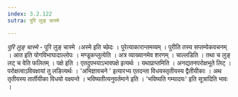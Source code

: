 ```yaml
---
index: 3.2.122
sutra: पुरि लुङ् चास्मे

---
```

_पुरि लुङ् चास्मे_ - पुरि लुङ् चास्मे ।अस्मे इति च्छेदः । पुरेत्याकारान्तमव्यम् । पुरीति तस्य सप्तम्येकवचनम् । आत इति योगविभाघादाल्लोपः । मण्डूकप्लुत्येति । अत्र व्याख्यानमेव शरणम् । चाल्लडिति । तथा च लुङ् लट् च वेति फलितम् । पक्षे इति । एतदुपभयाऽभावपक्षे इत्यर्थः । यथाप्राप्तमिति । अनद्यतनपरोक्षभूते लिट् । परोक्षत्वाऽविवक्षायां तु लङित्यर्थः । 'अभिज्ञावचने ' इत्यारभ्य एतदन्ता विधयस्तृतीयस्य द्वैतीयीकाः । अथ तृतीयस्य तार्तीयीका विधयो वक्ष्यन्ते । भविष्यतीत्यनुवर्तमाने इति । 'भविष्यति गम्यादयः' इति सूत्रादिति भावः ।